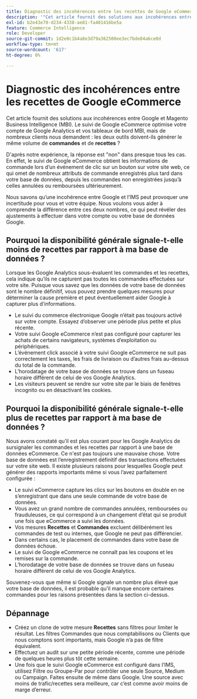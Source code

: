 ```yaml
---
title: Diagnostic des incohérences entre les recettes de Google eCommerce
description: '"Cet article fournit des solutions aux incohérences entre Google et Magento Business Intelligence (MBI). Le suivi de Google eCommerce optimise votre compte de Google Analytics et vos tableaux de bord de MBI, mais de nombreux clients nous demandent si les deux outils doivent signaler le même montant de **commandes** et **recettes**?.'
exl-id: b2e43e70-d234-4338-ae81-fa401416be5a
feature: Commerce Intelligence
role: Developer
source-git-commit: 1d2e0c1b4a8e3d79a362500ee3ec7bde84a6ce0d
workflow-type: tm+mt
source-wordcount: '617'
ht-degree: 0%

---
```


# Diagnostic des incohérences entre les recettes de Google eCommerce

Cet article fournit des solutions aux incohérences entre Google et Magento Business Intelligence (MBI). Le suivi de Google eCommerce optimise votre compte de Google Analytics et vos tableaux de bord MBI, mais de nombreux clients nous demandent : les deux outils doivent-ils générer le même volume de **commandes** et de **recettes** ?

D&#39;après notre expérience, la réponse est &quot;non&quot; dans presque tous les cas. En effet, le suivi de Google eCommerce obtient les informations de commande lors d’un événement de clic sur un bouton sur votre site web, ce qui omet de nombreux attributs de commande enregistrés plus tard dans votre base de données, depuis les commandes non enregistrées jusqu’à celles annulées ou remboursées ultérieurement.

Nous savons qu’une incohérence entre Google et l’IMS peut provoquer une incertitude pour vous et votre équipe. Nous voulons vous aider à comprendre la différence entre ces deux nombres, ce qui peut révéler des ajustements à effectuer dans votre compte ou votre base de données Google.

## Pourquoi la disponibilité générale signale-t-elle **moins** de recettes par rapport à ma base de données ?

Lorsque les Google Analytics sous-évaluent les commandes et les recettes, cela indique qu’ils ne capturent pas toutes les commandes effectuées sur votre site. Puisque vous savez que les données de votre base de données sont le nombre définitif, vous pouvez prendre quelques mesures pour déterminer la cause première et peut éventuellement aider Google à capturer plus d’informations.

* Le suivi du commerce électronique Google n’était pas toujours activé sur votre compte. Essayez d’observer une période plus petite et plus récente.
* Votre suivi Google eCommerce n’est pas configuré pour capturer les achats de certains navigateurs, systèmes d’exploitation ou périphériques.
* L’événement click associé à votre suivi Google eCommerce ne suit pas correctement les taxes, les frais de livraison ou d’autres frais au-dessus du total de la commande.
* L’horodatage de votre base de données se trouve dans un fuseau horaire différent de celui de vos Google Analytics.
* Les visiteurs peuvent se rendre sur votre site par le biais de fenêtres incognito ou en désactivant les cookies.

## Pourquoi la disponibilité générale signale-t-elle **plus** de recettes par rapport à ma base de données ?

Nous avons constaté qu’il est plus courant pour les Google Analytics de sursignaler les commandes et les recettes par rapport à une base de données eCommerce. Ce n&#39;est pas toujours une mauvaise chose. Votre base de données est l’enregistrement définitif des transactions effectuées sur votre site web. Il existe plusieurs raisons pour lesquelles Google peut générer des rapports importants même si vous l’avez parfaitement configurée :

* Le suivi eCommerce capture les clics sur les boutons en double en ne s’enregistrant que dans une seule commande de votre base de données.
* Vous avez un grand nombre de commandes annulées, remboursées ou frauduleuses, ce qui correspond à un changement d’état qui se produit une fois que eCommerce a suivi les données.
* Vos mesures **Recettes** et **Commandes** excluent délibérément les commandes de test ou internes, que Google ne peut pas différencier.
* Dans certains cas, le placement de commandes dans votre base de données échoue.
* Le suivi de Google eCommerce ne connaît pas les coupons et les remises sur la commande.
* L’horodatage de votre base de données se trouve dans un fuseau horaire différent de celui de vos Google Analytics.

Souvenez-vous que même si Google signale un nombre plus élevé que votre base de données, il est probable qu’il manque encore certaines commandes pour les raisons présentées dans la section ci-dessus.

## Dépannage

* Créez un clone de votre mesure **Recettes** sans filtres pour limiter le résultat. Les filtres Commandes que nous comptabilisons ou Clients que nous comptons sont importants, mais Google n’a pas de filtre équivalent.
* Effectuez un audit sur une petite période récente, comme une période de quelques heures plus tôt cette semaine.
* Une fois que le suivi Google eCommerce est configuré dans l’IMS, utilisez Filtre ou Groupe-Par pour contrôler une seule Source, Medium ou Campaign. Faites ensuite de même dans Google. Une source avec moins de trafic/recettes sera meilleure, car c’est comme avoir moins de marge d’erreur.
